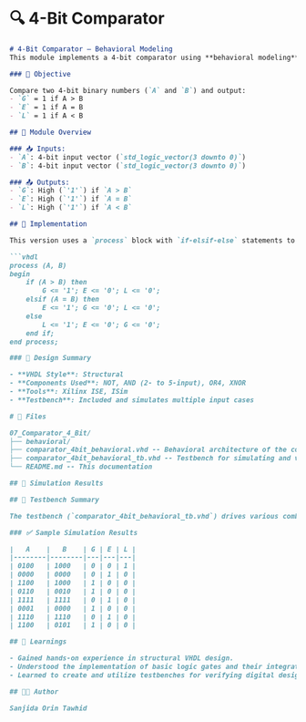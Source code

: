 # 🔍 4-Bit Comparator
```markdown
# 4-Bit Comparator — Behavioral Modeling 
This module implements a 4-bit comparator using **behavioral modeling** in VHDL. It determines whether one 4-bit binary input is greater than, equal to, or less than another input using a process-based approach.

### 🎯 Objective

Compare two 4-bit binary numbers (`A` and `B`) and output:
- `G` = 1 if A > B
- `E` = 1 if A = B
- `L` = 1 if A < B

## 🔧 Module Overview

### 📥 Inputs:
- `A`: 4-bit input vector (`std_logic_vector(3 downto 0)`)
- `B`: 4-bit input vector (`std_logic_vector(3 downto 0)`)

### 📤 Outputs:
- `G`: High (`'1'`) if `A > B`
- `E`: High (`'1'`) if `A = B`
- `L`: High (`'1'`) if `A < B`

## 🧠 Implementation

This version uses a `process` block with `if-elsif-else` statements to describe behavior:

```vhdl
process (A, B)
begin
    if (A > B) then 
        G <= '1'; E <= '0'; L <= '0';
    elsif (A = B) then 
        E <= '1'; G <= '0'; L <= '0';
    else
        L <= '1'; E <= '0'; G <= '0';
    end if;
end process;

### 🧩 Design Summary

- **VHDL Style**: Structural
- **Components Used**: NOT, AND (2- to 5-input), OR4, XNOR
- **Tools**: Xilinx ISE, ISim
- **Testbench**: Included and simulates multiple input cases

# 📂 Files

07_Comparator_4_Bit/
├── behavioral/
├── comparator_4bit_behavioral.vhd -- Behavioral architecture of the comparator
├── comparator_4bit_behavioral_tb.vhd -- Testbench for simulating and verifying the design
└── README.md -- This documentation

## 🧪 Simulation Results

## 🔬 Testbench Summary

The testbench (`comparator_4bit_behavioral_tb.vhd`) drives various combinations of inputs and monitors the outputs. It validates that the comparator behaves as expected in all cases.

### ✅ Sample Simulation Results

|   A    |   B    | G | E | L |
|--------|--------|---|---|---|
| 0100   | 1000   | 0 | 0 | 1 |
| 0000   | 0000   | 0 | 1 | 0 |
| 1100   | 1000   | 1 | 0 | 0 |
| 0110   | 0010   | 1 | 0 | 0 |
| 1111   | 1111   | 0 | 1 | 0 |
| 0001   | 0000   | 1 | 0 | 0 |
| 1110   | 1110   | 0 | 1 | 0 |
| 1100   | 0101   | 1 | 0 | 0 |

## 📝 Learnings

- Gained hands-on experience in structural VHDL design.
- Understood the implementation of basic logic gates and their integration into a larger system.
- Learned to create and utilize testbenches for verifying digital designs.

## 👩‍💻 Author

Sanjida Orin Tawhid

